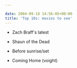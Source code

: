 ```yaml
---

date: 2004-09-18 14:56:05+00:00
title: 'Top 10s: movies to see'
---
```




  * Zach Braff's latest


  * Shaun of the Dead


  * Before sunrise/set


  * Coming Home (voight) 


